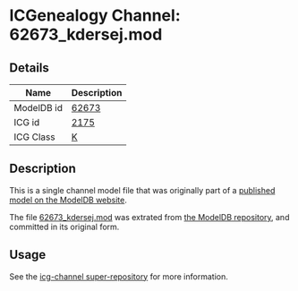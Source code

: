 # ICGenealogy Channel: 62673\_kdersej.mod

## Details

Name | Description
---- | -----------
ModelDB id | [62673](http://senselab.med.yale.edu/ModelDB/ShowModel.cshtml?model=62673)
ICG id | [2175](http://icg.neurotheory.ox.ac.uk/channels/1/2175)
ICG Class | [K](http://icg.neurotheory.ox.ac.uk/channels/1)

## Description

This is a single channel model file that was originally part of a [published model on the ModelDB website](http://senselab.med.yale.edu/mModelDB/ShowModel.cshtml?model=62673).

The file [62673\_kdersej.mod](62673_kdersej.mod) was extrated from [the ModelDB repository](http://senselab.med.yale.edu/ModelDB/ShowModel.cshtml?model=62673), and committed in its original form.

## Usage

See the [icg-channel super-repository](https://github.com/icgenealogy/icg-channels) for more information.